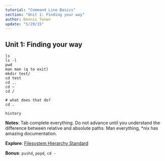 ```yaml
---
tutorial: "Command Line Basics"
section: "Unit 1: Finding your way"
author: Dennis Tenen
update: "5/29/15"
---
```


## Unit 1: Finding your way

```
ls
ls -l
pwd
man man (q to exit)
mkdir test/
cd test
cd ..
cd ~
cd /

# what does that do?
cd .

history
```

**Notes**: Tab complete everything. Do not advance until you understand the difference
between relative and absolute paths. Man everything, *nix has amazing
documentation.

**Explore**: [Filesystem Hierarchy Standard](http://www.pathname.com/fhs/)

**Bonus**: `pushd`, `popd`, `cd -`
